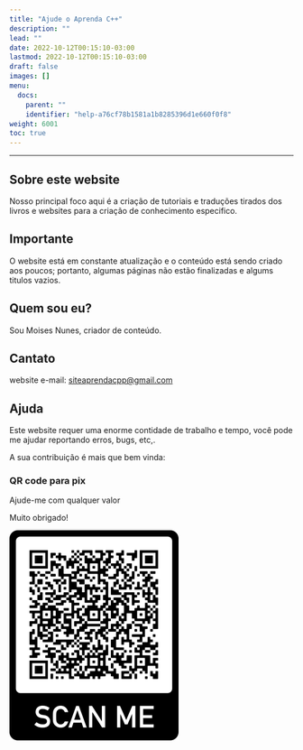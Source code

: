 ```yaml
---
title: "Ajude o Aprenda C++"
description: ""
lead: ""
date: 2022-10-12T00:15:10-03:00
lastmod: 2022-10-12T00:15:10-03:00
draft: false
images: []
menu:
  docs:
    parent: ""
    identifier: "help-a76cf78b1581a1b8285396d1e660f0f8"
weight: 6001
toc: true
---
```

_____
## Sobre este website

Nosso principal foco aqui é a criação de tutoriais e traduções tirados dos livros e websites para a criação de conhecimento especifico.

## Importante

O website está em constante atualização e o conteúdo está sendo criado aos poucos; portanto, algumas páginas não estão finalizadas e algums titulos vazios.

## Quem sou eu?

Sou Moises Nunes, criador de conteúdo.

## Cantato 

website e-mail: siteaprendacpp@gmail.com

## Ajuda 

Este website requer uma enorme contidade de trabalho e tempo, você pode me ajudar reportando erros, bugs, etc,.

A sua contribuição é mais que bem vinda:

### QR code para pix

Ajude-me com qualquer valor

Muito obrigado!

![img](./frame.png)